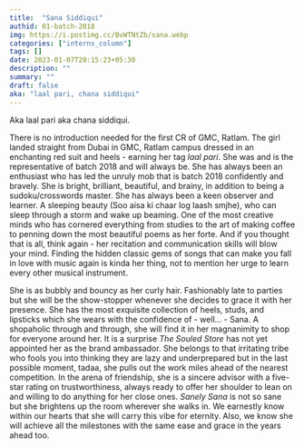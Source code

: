 ```yaml
---
title:  "Sana Siddiqui"
authid: 01-batch-2018
img: https://i.postimg.cc/BvWTNtZb/sana.webp
categories: ["interns_column"]
tags: []
date: 2023-01-07T20:15:23+05:30
description: ""
summary: ""
draft: false
aka: "laal pari, chana siddiqui"
---
```


Aka laal pari aka chana siddiqui.

There is no introduction needed for the first CR of GMC, Ratlam. The girl landed straight from Dubai in GMC, Ratlam campus dressed in an enchanting red suit and heels - earning her tag *laal pari*. She was and is the representative of batch 2018 and will always be. She has always been an enthusiast who has led the unruly mob that is batch 2018 confidently and bravely. She is bright, brilliant, beautiful, and brainy, in addition to being a sudoku/crosswords master. She has always been a keen observer and learner. A sleeping beauty (Soo aisa ki chaar log laash smjhe), who can sleep through a storm and wake up beaming. One of the most creative minds who has cornered everything from studies to the art of making coffee to penning down the most beautiful poems as her forte. And if you thought that is all, think again - her recitation and communication skills will blow your mind. Finding the hidden classic gems of songs that can make you fall in love with music again is kinda her thing, not to mention her urge to learn every other musical instrument. 

She is as bubbly and bouncy as her curly hair.  Fashionably late to parties but she will be the show-stopper whenever she decides to grace it with her presence. She has the most exquisite collection of heels, studs, and lipsticks which she wears with the confidence of - well... - Sana. A shopaholic through and through, she will find it in her magnanimity to shop for everyone around her. It is a surprise *The Souled Store* has not yet appointed her as the brand ambassador. She belongs to that irritating tribe who fools you into thinking they are lazy and underprepared but in the last possible moment, tadaa, she pulls out the work miles ahead of the nearest competition. In the arena of friendship, she is a sincere advisor with a five-star rating on trustworthiness, always ready to offer her shoulder to lean on and willing to do anything for her close ones. *Sanely Sana* is not so sane but she brightens up the room wherever she walks in. We earnestly know within our hearts that she will carry this vibe for eternity. Also, we know she will achieve all the milestones with the same ease and grace in the years ahead too.